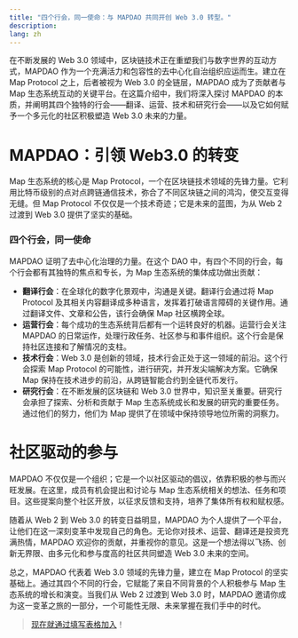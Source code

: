 ```yaml
---
title: "四个行会，同一使命：与 MAPDAO 共同开创 Web 3.0 转型。"
description: 
lang: zh
---
```


在不断发展的 Web 3.0 领域中，区块链技术正在重塑我们与数字世界的互动方式，MAPDAO 作为一个充满活力和包容性的去中心化自治组织应运而生。建立在 Map Protocol 之上，后者被视为 Web 3.0 的全链层，MAPDAO 成为了贡献者与 Map 生态系统互动的关键平台。在这篇介绍中，我们将深入探讨 MAPDAO 的本质，并阐明其四个独特的行会——翻译、运营、技术和研究行会——以及它如何赋予一个多元化的社区积极塑造 Web 3.0 未来的力量。

# MAPDAO：引领 Web3.0 的转变

Map 生态系统的核心是 Map Protocol，一个在区块链技术领域的先锋力量。它利用比特币级别的点对点跨链通信技术，弥合了不同区块链之间的鸿沟，使交互变得无缝。但 Map Protocol 不仅仅是一个技术奇迹；它是未来的蓝图，为从 Web 2 过渡到 Web 3.0 提供了坚实的基础。

### 四个行会，同一使命

MAPDAO 证明了去中心化治理的力量。在这个 DAO 中，有四个不同的行会，每个行会都有其独特的焦点和专长，为 Map 生态系统的集体成功做出贡献：

- **翻译行会**：在全球化的数字化景观中，沟通是关键。翻译行会通过将 Map Protocol 及其相关内容翻译成多种语言，发挥着打破语言障碍的关键作用。通过翻译文件、文章和公告，该行会确保 Map 社区横跨全球。
- **运营行会**：每个成功的生态系统背后都有一个运转良好的机器。运营行会关注 MAPDAO 的日常运作，处理行政任务、社区参与和事件组织。这个行会是保持社区连接和了解情况的支柱。
- **技术行会**：Web 3.0 是创新的领域，技术行会正处于这一领域的前沿。这个行会探索 Map Protocol 的可能性，进行研究，并开发尖端解决方案。它确保 Map 保持在技术进步的前沿，从跨链智能合约到全链代币发行。
- **研究行会**：在不断发展的区块链和 Web 3.0 世界中，知识至关重要。研究行会承担了探索、分析和贡献于 Map 生态系统成长和发展的研究的重要任务。通过他们的努力，他们为 Map 提供了在领域中保持领导地位所需的洞察力。

# 社区驱动的参与

MAPDAO 不仅仅是一个组织；它是一个以社区驱动的倡议，依靠积极的参与而兴旺发展。在这里，成员有机会提出和讨论与 Map 生态系统相关的想法、任务和项目。这些提案向整个社区开放，以征求反馈和支持，培养了集体所有权和赋权感。

随着从 Web 2 到 Web 3.0 的转变日益明显，MAPDAO 为个人提供了一个平台，让他们在这一深刻变革中发现自己的角色。无论你对技术、运营、翻译还是投资充满热情，MAPDAO 欢迎你的贡献，并重视你的意见。这是一个想法得以飞扬、创新无界限、由多元化和参与度高的社区共同塑造 Web 3.0 未来的空间。

总之，MAPDAO 代表着 Web 3.0 领域的先锋力量，建立在 Map Protocol 的坚实基础上。通过其四个不同的行会，它赋能了来自不同背景的个人积极参与 Map 生态系统的增长和演变。当我们从 Web 2 过渡到 Web 3.0 时，MAPDAO 邀请你成为这一变革之旅的一部分，一个可能性无限、未来掌握在我们手中的时代。
> [现在就通过填写表格加入](https://tally.so/r/wgdPal)！
